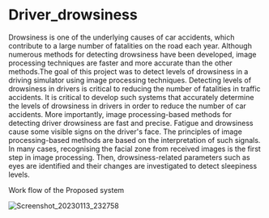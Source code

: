 # Driver_drowsiness
Drowsiness is one of the underlying causes of car accidents, which contribute to a large number of fatalities on the road each year. Although numerous methods for detecting drowsiness have been developed, image processing techniques are faster and more accurate than the other methods.The goal of this project was to detect levels of drowsiness in a driving simulator using image processing techniques. Detecting levels of drowsiness in drivers is critical to reducing the number of fatalities in traffic accidents. It is critical to develop such systems that accurately determine the levels of drowsiness in drivers in order to reduce the number of car accidents. More importantly, image processing-based methods for detecting driver drowsiness are fast and precise. Fatigue and drowsiness cause some visible signs on the driver's face. The principles of image processing-based methods are based on the interpretation of such signals. In many cases, recognising the facial zone from received images is the first step in image processing. Then, drowsiness-related parameters such as eyes are identified and their changes are investigated to detect sleepiness levels.

Work flow of the Proposed system


![Screenshot_20230113_232758](https://user-images.githubusercontent.com/121639970/212388549-b7714ded-6255-492c-b53c-6c3b24923093.png)
